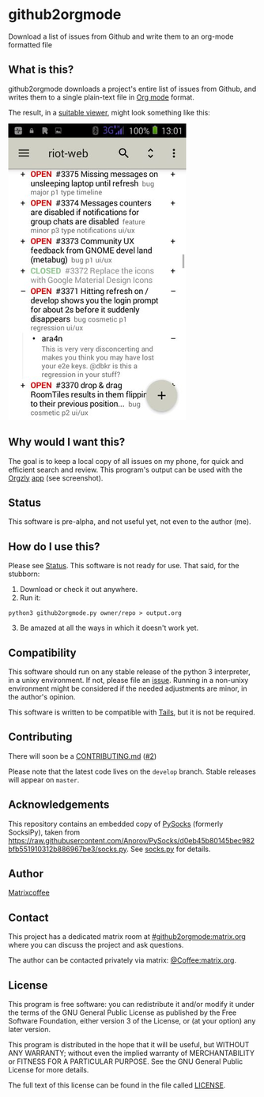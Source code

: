 # github2orgmode
Download a list of issues from Github and write them to an org-mode formatted
file

## What is this?

github2orgmode downloads a project's entire list of issues from Github, and
writes them to a single plain-text file in [Org mode](http://orgmode.org)
format.

The result, in a [suitable viewer](http://www.orgzly.com), might look something
like this:

![Orgzly Screenshot 1](https://github.com/Matrixcoffee/github2orgmode/raw/master/OrgzlyScreen1.jpeg)

## Why would I want this?

The goal is to keep a local copy of all issues on my phone, for quick and
efficient search and review. This program's output can be used with the
[Orgzly](http://www.orgzly.com)
[app](https://f-droid.org/repository/browse/?fdid=com.orgzly) (see screenshot).

## Status

This software is pre-alpha, and not useful yet, not even to the author (me).

## How do I use this?

Please see [Status](#status). This software is not ready for use. That said,
for the stubborn:

1. Download or check it out anywhere.
2. Run it:
```
python3 github2orgmode.py owner/repo > output.org
```
3. Be amazed at all the ways in which it doesn't work yet.

## Compatibility

This software should run on any stable release of the python 3 interpreter, in
a unixy environment. If not, please file an
[issue](https://github.com/Matrixcoffee/github2orgmode/issues/new). Running in
a non-unixy environment might be considered if the needed adjustments are
minor, in the author's opinion.

This software is written to be compatible with
[Tails](https://tails.boum.org/), but it is not be required.

## Contributing

There will soon be a
[CONTRIBUTING.md](https://github.com/Matrixcoffee/github2orgmode/blob/master/CONTRIBUTING.md)
([#2](https://github.com/Matrixcoffee/github2orgmode/issues/2))

Please note that the latest code lives on the `develop` branch. Stable releases
will appear on `master`.

## Acknowledgements

This repository contains an embedded copy of
[PySocks](https://github.com/Anorov/PySocks) (formerly SocksiPy), taken from
https://raw.githubusercontent.com/Anorov/PySocks/d0eb45b80145bec982bfb551910312b886967be3/socks.py.
See [socks.py](https://github.com/Matrixcoffee/github2orgmode/blob/master/socks.py)
for details.

## Author

[Matrixcoffee](https://github.com/Matrixcoffee)

## Contact

This project has a dedicated matrix room at
[#github2orgmode:matrix.org](https://matrix.to/#/#github2orgmode:matrix.org)
where you can discuss the project and ask questions.

The author can be contacted privately via matrix:
[@Coffee:matrix.org](https://matrix.to/#/@Coffee:matrix.org).

## License

This program is free software: you can redistribute it and/or modify it under
the terms of the GNU General Public License as published by the Free Software
Foundation, either version 3 of the License, or (at your option) any later
version.

This program is distributed in the hope that it will be useful, but WITHOUT ANY
WARRANTY; without even the implied warranty of MERCHANTABILITY or FITNESS FOR A
PARTICULAR PURPOSE. See the GNU General Public License for more details.

The full text of this license can be found in the file called
[LICENSE](https://github.com/Matrixcoffee/github2orgmode/blob/master/LICENSE).
